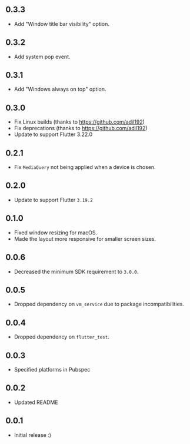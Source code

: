 ## 0.3.3

* Add "Window title bar visibility" option.

## 0.3.2

* Add system pop event.

## 0.3.1

* Add "Windows always on top" option.

## 0.3.0

* Fix Linux builds (thanks to https://github.com/adil192)
* Fix deprecations (thanks to https://github.com/adil192)
* Update to support Flutter 3.22.0

## 0.2.1

* Fix `MediaQuery` not being applied when a device is chosen.

## 0.2.0

* Update to support Flutter `3.19.2`

## 0.1.0

* Fixed window resizing for macOS.
* Made the layout more responsive for smaller screen sizes.

## 0.0.6

* Decreased the minimum SDK requirement to `3.0.0`.

## 0.0.5

* Dropped dependency on `vm_service` due to package incompatibilities.

## 0.0.4

* Dropped dependency on `flutter_test`.

## 0.0.3

* Specified platforms in Pubspec

## 0.0.2

* Updated README

## 0.0.1

* Initial release :)
